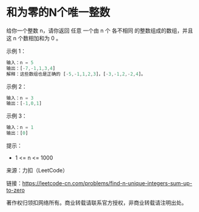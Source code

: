 # 和为零的N个唯一整数

给你一个整数 n，请你返回 任意 一个由 n 个 各不相同 的整数组成的数组，并且这 n 个数相加和为 0 。

示例 1：

``` javascript
输入：n = 5
输出：[-7,-1,1,3,4]
解释：这些数组也是正确的 [-5,-1,1,2,3]，[-3,-1,2,-2,4]。
```

示例 2：

``` javascript
输入：n = 3
输出：[-1,0,1]
```

示例 3：

``` javascript
输入：n = 1
输出：[0]
```

提示：

- 1 <= n <= 1000

来源：力扣（LeetCode）

链接：https://leetcode-cn.com/problems/find-n-unique-integers-sum-up-to-zero

著作权归领扣网络所有。商业转载请联系官方授权，非商业转载请注明出处。

